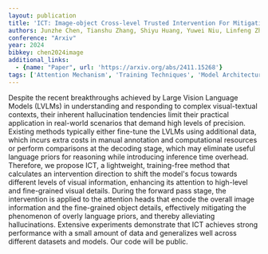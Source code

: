 ```yaml
---
layout: publication
title: 'ICT: Image-object Cross-level Trusted Intervention For Mitigating Object Hallucination In Large Vision-language Models'
authors: Junzhe Chen, Tianshu Zhang, Shiyu Huang, Yuwei Niu, Linfeng Zhang, Lijie Wen, Xuming Hu
conference: "Arxiv"
year: 2024
bibkey: chen2024image
additional_links:
  - {name: "Paper", url: 'https://arxiv.org/abs/2411.15268'}
tags: ['Attention Mechanism', 'Training Techniques', 'Model Architecture', 'Multimodal Models', 'Reinforcement Learning']
---
```

Despite the recent breakthroughs achieved by Large Vision Language Models
(LVLMs) in understanding and responding to complex visual-textual contexts,
their inherent hallucination tendencies limit their practical application in
real-world scenarios that demand high levels of precision. Existing methods
typically either fine-tune the LVLMs using additional data, which incurs extra
costs in manual annotation and computational resources or perform comparisons
at the decoding stage, which may eliminate useful language priors for reasoning
while introducing inference time overhead. Therefore, we propose ICT, a
lightweight, training-free method that calculates an intervention direction to
shift the model's focus towards different levels of visual information,
enhancing its attention to high-level and fine-grained visual details. During
the forward pass stage, the intervention is applied to the attention heads that
encode the overall image information and the fine-grained object details,
effectively mitigating the phenomenon of overly language priors, and thereby
alleviating hallucinations. Extensive experiments demonstrate that ICT achieves
strong performance with a small amount of data and generalizes well across
different datasets and models. Our code will be public.
